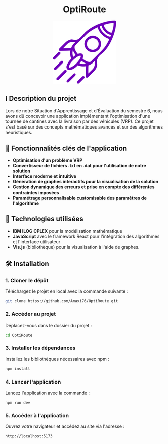 <div align="center">
    <h1>OptiRoute</h1>
</div>

<div align="center">
    <img src="src/assets/logo.svg" alt="Logo de OptiRoute" width="200">
</div>

## ℹ️ Description du projet

Lors de notre Situation d'Apprentissage et d'Évaluation du semestre 6, nous avons dû concevoir une application implémentant l'optimisation d'une tournée de cantines avec la livraison par des véhicules (VRP). Ce projet s'est basé sur des concepts mathématiques avancés et sur des algorithmes heuristiques.

## 🎯 **Fonctionnalités clés de l'application**

- **Optimisation d'un problème VRP**
- **Convertisseur de fichiers .txt en .dat pour l'utilisation de notre solution**
- **Interface moderne et intuitive**
- **Génération de graphes interactifs pour la visualisation de la solution**
- **Gestion dynamique des erreurs et prise en compte des différentes contraintes imposées**
- **Paramétrage personnalisable customisable des paramètres de l'algorithme**

## 🚀 Technologies utilisées

- **IBM ILOG CPLEX** pour la modélisation mathématique
- **JavaScript** avec le framework React pour l'intégration des algorithmes et l'interface utilisateur
- **Vis.js** (bibliothèque) pour la visualisation à l'aide de graphes.

## 🛠️ **Installation**

### 1. **Cloner le dépôt**
Téléchargez le projet en local avec la commande suivante :
```bash
git clone https://github.com/Amaxi76/OptiRoute.git
```

### 2. **Accéder au projet**
Déplacez-vous dans le dossier du projet :
```bash
cd OptiRoute
```

### 3. **Installer les dépendances**
Installez les bibliothèques nécessaires avec npm :
```bash
npm install
```

### 4. **Lancer l'application**
Lancez l'application avec la commande :
```bash
npm run dev
```

### 5. **Accéder à l'application**
Ouvrez votre navigateur et accédez au site via l'adresse :
```bash
http://localhost:5173
```
